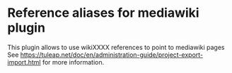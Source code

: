 Reference aliases for mediawiki plugin
=======================================

This plugin allows to use wikiXXXX references to point to mediawiki pages
See https://tuleap.net/doc/en/administration-guide/project-export-import.html for more information.
